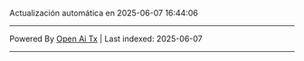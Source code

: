 Actualización automática en 2025-06-07 16:44:06

---

Powered By [Open Ai Tx](https://github.com/OpenAiTx/OpenAiTx) | Last indexed: 2025-06-07

---